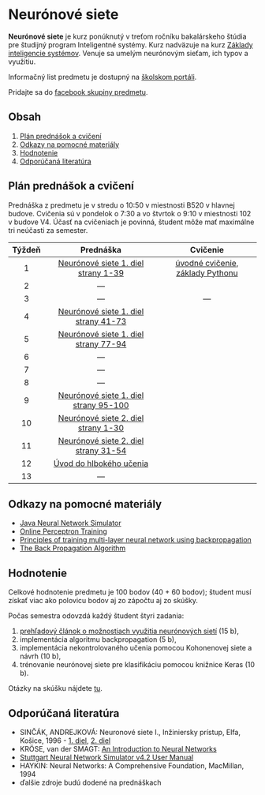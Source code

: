 # Neurónové siete

**Neurónové siete** je kurz ponúknutý v treťom ročníku bakalárskeho štúdia pre študijný program Inteligentné systémy. Kurz nadväzuje na kurz [Základy inteligencie systémov](http://www.cloudai.sk/courses-zis/). Venuje sa umelým neurónovým sieťam, ich typov a využitiu.

Informačný list predmetu je dostupný na [školskom portáli](https://maisportal.tuke.sk/portal/studijneProgramy.mais).

Pridajte sa do [facebook skupiny predmetu](https://facebook.com/groups/1812751822192011/).

## Obsah
1. [Plán prednášok a cvičení](#plan)
2. [Odkazy na pomocné materiály](#links)
3. [Hodnotenie](#grading)
4. [Odporúčaná literatúra](#textbooks)

## Plán prednášok a cvičení <a name="plan"></a>

Prednáška z predmetu je v stredu o 10:50 v miestnosti B520 v hlavnej budove. Cvičenia sú v pondelok o 7:30 a vo štvrtok o 9:10 v miestnosti 102 v budove V4. Účasť na cvičeniach je povinná, študent môže mať maximálne tri neúčasti za semester.

| Týždeň |                            Prednáška                          |               Cvičenie               |
|:------:|:-------------------------------------------------------------:|:------------------------------------:|
| 1      |  [Neurónové siete 1. diel strany 1-39](https://github.com/ianmagyar/neural-networks-course/blob/master/lectures/Neuronove_siete_1.pdf)  |   [úvodné cvičenie, základy Pythonu](https://github.com/ianmagyar/neural-networks-course/blob/master/labs/lab1-getting-started.md)   |
| 2      |                                —                              |                                      |
| 3      |                                —                              |                —                     |
| 4      |  [Neurónové siete 1. diel strany 41-73](https://github.com/ianmagyar/neural-networks-course/blob/master/lectures/Neuronove_siete_1.pdf)  |  	                                |
| 5      |  [Neurónové siete 1. diel strany 77-94](https://github.com/ianmagyar/neural-networks-course/blob/master/lectures/Neuronove_siete_1.pdf)  |                                      |
| 6      |                                —                              |                                      |
| 7      |                         		  — 	                         |                                      |
| 8      |                                —                              |                                      |
| 9      |  [Neurónové siete 1. diel strany 95-100](https://github.com/ianmagyar/neural-networks-course/blob/master/lectures/Neuronove_siete_1.pdf)  |                                      |
| 10     |  [Neurónové siete 2. diel strany 1-30](https://github.com/ianmagyar/neural-networks-course/blob/master/lectures/Neuronove_siete_2.pdf)  |                                      |
| 11     |  [Neurónové siete 2. diel strany 31-54](https://github.com/ianmagyar/neural-networks-course/blob/master/lectures/Neuronove_siete_2.pdf)  |                                      |
| 12     |  [Úvod do hlbokého učenia](https://github.com/ianmagyar/neural-networks-course/blob/master/lectures/A_Short_Introduction_to_Deep_Learning.pdf)  |                                      |
| 13     |                                —                              |                                      |

## Odkazy na pomocné materiály <a name="links"></a>

* [Java Neural Network Simulator](http://www.ra.cs.uni-tuebingen.de/software/JavaNNS/welcome_e.html?fbclid=IwAR3abC_9BxqT_dxwxxD5Qq8uzBY9sIUcnm2_d36JHIrx1k2i4Y1DBm-bVEA)
* [Online Perceptron Training](https://www.cs.utexas.edu/~teammco/misc/perceptron/?fbclid=IwAR1qWNnD9VUoORzx5y0H7_lqo028lquC_B00CCsQelNAInh6GSelRM6YYTQ)
* [Principles of training multi-layer neural network using backpropagation](http://home.agh.edu.pl/~vlsi/AI/backp_t_en/backprop.html)
* [The Back Propagation Algorithm](https://github.com/ianmagyar/neural-networks-course/blob/master/lectures/The_Back_Propagation_Algorithm.pdf)

## Hodnotenie <a name="grading"></a>

Celkové hodnotenie predmetu je 100 bodov (40 + 60 bodov); študent musí získať viac ako polovicu bodov aj zo zápočtu aj zo skúšky.

Počas semestra odovzdá každý študent štyri zadania:

1. [prehľadový článok o možnostiach využitia neurónových sietí](assignments/assignment1.md) (15 b),
2. implementácia algoritmu backpropagation (5 b),
3. implementácia nekontrolovaného učenia pomocou Kohonenovej siete a návrh (10 b),
4. trénovanie neurónovej siete pre klasifikáciu pomocou knižnice Keras (10 b).

Otázky na skúšku nájdete [tu](https://github.com/ianmagyar/neural-networks-course/blob/master/exam/otazky_ZNS_skuska.pdf).

## Odporúčaná literatúra <a name="textbooks"></a>

* SINČÁK, ANDREJKOVÁ: Neuronové siete I., Inžiniersky prístup, Elfa, Košice, 1996 - [1. diel](https://github.com/ianmagyar/neural-networks-course/blob/master/lectures/Neuronove_siete_1.pdf), [2. diel](https://github.com/ianmagyar/neural-networks-course/blob/master/lectures/Neuronove_siete_2.pdf)
* KRÖSE, van der SMAGT: [An Introduction to Neural Networks](https://github.com/ianmagyar/neural-networks-course/blob/master/lectures/An_Introduction_to_Neural_Networks.pdf)
* [Stuttgart Neural Network Simulator v4.2 User Manual](https://github.com/ianmagyar/neural-networks-course/blob/master/lectures/SNNS_v4.2._Manual.pdf)
* HAYKIN: Neural Networks: A Comprehensive Foundation, MacMillan, 1994
* ďalšie zdroje budú dodené na prednáškach